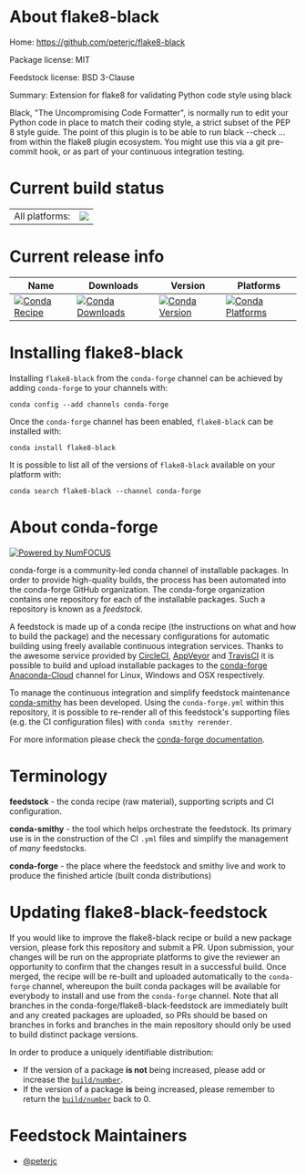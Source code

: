 About flake8-black
==================

Home: https://github.com/peterjc/flake8-black

Package license: MIT

Feedstock license: BSD 3-Clause

Summary: Extension for flake8 for validating Python code style using black

Black, "The Uncompromising Code Formatter", is normally run to edit your
Python code in place to match their coding style, a strict subset of the
PEP 8 style guide. The point of this plugin is to be able to run
black --check ... from within the flake8 plugin ecosystem. You might use
this via a git pre-commit hook, or as part of your continuous integration
testing.


Current build status
====================


<table><tr><td>All platforms:</td>
    <td>
      <a href="https://dev.azure.com/conda-forge/feedstock-builds/_build/latest?definitionId=6859&branchName=master">
        <img src="https://dev.azure.com/conda-forge/feedstock-builds/_apis/build/status/flake8-black-feedstock?branchName=master">
      </a>
    </td>
  </tr>
</table>

Current release info
====================

| Name | Downloads | Version | Platforms |
| --- | --- | --- | --- |
| [![Conda Recipe](https://img.shields.io/badge/recipe-flake8--black-green.svg)](https://anaconda.org/conda-forge/flake8-black) | [![Conda Downloads](https://img.shields.io/conda/dn/conda-forge/flake8-black.svg)](https://anaconda.org/conda-forge/flake8-black) | [![Conda Version](https://img.shields.io/conda/vn/conda-forge/flake8-black.svg)](https://anaconda.org/conda-forge/flake8-black) | [![Conda Platforms](https://img.shields.io/conda/pn/conda-forge/flake8-black.svg)](https://anaconda.org/conda-forge/flake8-black) |

Installing flake8-black
=======================

Installing `flake8-black` from the `conda-forge` channel can be achieved by adding `conda-forge` to your channels with:

```
conda config --add channels conda-forge
```

Once the `conda-forge` channel has been enabled, `flake8-black` can be installed with:

```
conda install flake8-black
```

It is possible to list all of the versions of `flake8-black` available on your platform with:

```
conda search flake8-black --channel conda-forge
```


About conda-forge
=================

[![Powered by NumFOCUS](https://img.shields.io/badge/powered%20by-NumFOCUS-orange.svg?style=flat&colorA=E1523D&colorB=007D8A)](http://numfocus.org)

conda-forge is a community-led conda channel of installable packages.
In order to provide high-quality builds, the process has been automated into the
conda-forge GitHub organization. The conda-forge organization contains one repository
for each of the installable packages. Such a repository is known as a *feedstock*.

A feedstock is made up of a conda recipe (the instructions on what and how to build
the package) and the necessary configurations for automatic building using freely
available continuous integration services. Thanks to the awesome service provided by
[CircleCI](https://circleci.com/), [AppVeyor](https://www.appveyor.com/)
and [TravisCI](https://travis-ci.org/) it is possible to build and upload installable
packages to the [conda-forge](https://anaconda.org/conda-forge)
[Anaconda-Cloud](https://anaconda.org/) channel for Linux, Windows and OSX respectively.

To manage the continuous integration and simplify feedstock maintenance
[conda-smithy](https://github.com/conda-forge/conda-smithy) has been developed.
Using the ``conda-forge.yml`` within this repository, it is possible to re-render all of
this feedstock's supporting files (e.g. the CI configuration files) with ``conda smithy rerender``.

For more information please check the [conda-forge documentation](https://conda-forge.org/docs/).

Terminology
===========

**feedstock** - the conda recipe (raw material), supporting scripts and CI configuration.

**conda-smithy** - the tool which helps orchestrate the feedstock.
                   Its primary use is in the construction of the CI ``.yml`` files
                   and simplify the management of *many* feedstocks.

**conda-forge** - the place where the feedstock and smithy live and work to
                  produce the finished article (built conda distributions)


Updating flake8-black-feedstock
===============================

If you would like to improve the flake8-black recipe or build a new
package version, please fork this repository and submit a PR. Upon submission,
your changes will be run on the appropriate platforms to give the reviewer an
opportunity to confirm that the changes result in a successful build. Once
merged, the recipe will be re-built and uploaded automatically to the
`conda-forge` channel, whereupon the built conda packages will be available for
everybody to install and use from the `conda-forge` channel.
Note that all branches in the conda-forge/flake8-black-feedstock are
immediately built and any created packages are uploaded, so PRs should be based
on branches in forks and branches in the main repository should only be used to
build distinct package versions.

In order to produce a uniquely identifiable distribution:
 * If the version of a package **is not** being increased, please add or increase
   the [``build/number``](https://conda.io/docs/user-guide/tasks/build-packages/define-metadata.html#build-number-and-string).
 * If the version of a package **is** being increased, please remember to return
   the [``build/number``](https://conda.io/docs/user-guide/tasks/build-packages/define-metadata.html#build-number-and-string)
   back to 0.

Feedstock Maintainers
=====================

* [@peterjc](https://github.com/peterjc/)

